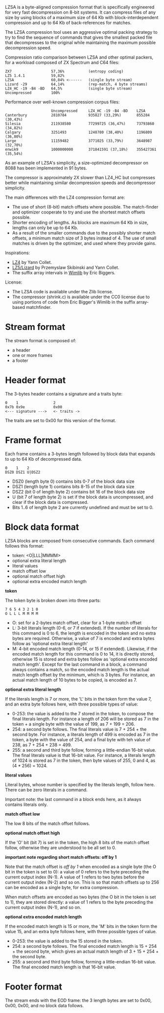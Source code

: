 LZSA is a byte-aligned compression format that is specifically engineered for very fast decompression on 8-bit systems. It can compress files of any size by using blocks of a maximum size of 64 Kb with block-interdependent compression and up to 64 Kb of back-references for matches. 

The LZSA compression tool uses an aggressive optimal packing strategy to try to find the sequence of commands that gives the smallest packed file that decompresses to the original while maintaining the maximum possible decompression speed.

Compression ratio comparison between LZSA and other optimal packers, for a workload composed of ZX Spectrum and C64 files:

    ZX7                  57,36%           (entropy coding)
    LZ5 1.4.1            59,82%
    LZSA                 60,84% <------   (single byte stream)
    Lizard -29           64,14%           (rep-match, 4 byte streams)
    LZ4_HC -19 -B4 -BD   64,5%            (single byte stream)
    Uncompressed         100%

Performance over well-known compression corpus files:

                         Uncompressed     LZ4_HC -19 -B4 -BD    LZSA
    Canterbury           2810784          935827 (33,29%)       855284 (30,43%)
    Silesia              211938580        77299725 (36,47%)     73793860 (34,82%)
    Calgary              3251493          1248780 (38,40%)      1196809 (36,80%)
    Large                11159482         3771025 (33,79%)      3648987 (32,70%)
    enwik9               1000000000       371841591 (37,18%)    355427361 (35,54%)
    
As an example of LZSA's simplicity, a size-optimized decompressor on 8088 has been implemented in 91 bytes.

The compressor is approximately 2X slower than LZ4_HC but compresses better while maintaining similar decompression speeds and decompressor simplicity.

The main differences with the LZ4 compression format are:

* The use of short (8-bit) match offsets where possible. The match-finder and optimizer cooperate to try and use the shortest match offsets possible.
* Shorter encoding of lengths. As blocks are maximum 64 Kb in size, lengths can only be up to 64 Kb.
* As a result of the smaller commands due to the possibly shorter match offsets, a minimum match size of 3 bytes instead of 4. The use of small matches is driven by the optimizer, and used where they provide gains.

Inspirations: 

* [LZ4](https://github.com/lz4/lz4) by Yann Collet. 
* [LZ5/Lizard](https://github.com/inikep/lizard) by Przemyslaw Skibinski and Yann Collet. 
* The suffix array intervals in [Wimlib](https://wimlib.net/git/?p=wimlib;a=tree) by Eric Biggers.

License:

* The LZSA code is available under the Zlib license. 
* The compressor (shrink.c) is available under the CC0 license due to using portions of code from Eric Bigger's Wimlib in the suffix array-based matchfinder.

# Stream format

The stream format is composed of:
* a header
* one or more frames
* a footer

# Header format

The 3-bytes header contains a signature and a traits byte:

    0    1                2
    0x7b 0x9e             0x00
    <--- signature --->   <- traits ->

The traits are set to 0x00 for this version of the format.

# Frame format

Each frame contains a 3-bytes length followed by block data that expands to up to 64 Kb of decompressed data.

    0    1    2
    DSZ0 DSZ1 U|DSZ2

* DSZ0 (length byte 0) contains bits 0-7 of the block data size
* DSZ1 (length byte 1) contains bits 8-15 of the block data size
* DSZ2 (bit 0 of length byte 2) contains bit 16 of the block data size
* U (bit 7 of length byte 2) is set if the block data is uncompressed, and clear if the block data is compressed.
* Bits 1..6 of length byte 2 are currently undefined and must be set to 0.

# Block data format

LZSA blocks are composed from consecutive commands. Each command follows this format:

* token: <O|LLL|MMMM>
* optional extra literal length
* literal values
* match offset low
* optional match offset high
* optional extra encoded match length

**token**

The token byte is broken down into three parts:

    7 6 5 4 3 2 1 0
    O L L L M M M M

* O: set for a 2-bytes match offset, clear for a 1-byte match offset
* L: 3-bit literals length (0-6, or 7 if extended). If the number of literals for this command is 0 to 6, the length is encoded in the token and no extra bytes are required. Otherwise, a value of 7 is encoded and extra bytes follow as 'optional extra literal length'
* M: 4-bit encoded match length (0-14, or 15 if extended). Likewise, if the encoded match length for this command is 0 to 14, it is directly stored, otherwise 15 is stored and extra bytes follow as 'optional extra encoded match length'. Except for the last command in a block, a command always contains a match, so the encoded match length is the actual match length offset by the minimum, which is 3 bytes. For instance, an actual match length of 10 bytes to be copied, is encoded as 7.

**optional extra literal length**

If the literals length is 7 or more, the 'L' bits in the token form the value 7, and an extra byte follows here, with three possible types of value:

* 0-253: the value is added to the 7 stored in the token, to compose the final literals length. For instance a length of 206 will be stored as 7 in the token + a single byte with the value of 199, as 7 + 199 = 206.
* 254: a second byte follows. The final literals value is 7 + 254 + the second byte. For instance, a literals length of 499 is encoded as 7 in the token, a byte with the value of 254, and a final byte with teh value of 238, as 7 + 254 + 238 = 499.
* 255: a second and third byte follow, forming a little-endian 16-bit value. The final literals value is that 16-bit value. For instance, a literals length of 1024 is stored as 7 in the token, then byte values of 255, 0 and 4, as (4 * 256) = 1024.

**literal values**

Literal bytes, whose number is specified by the literals length, follow here. There can be zero literals in a command.

Important note: the last command in a block ends here, as it always contains literals only.

**match offset low**

The low 8 bits of the match offset follows. 

**optional match offset high**

If the 'O' bit (bit 7) is set in the token, the high 8 bits of the match offset follow, otherwise they are understood to be all set to 0.

**important note regarding short match offsets: off by 1**

Note that the match offset is *off by 1* when encoded as a single byte (the O bit in the token is set to 0): a value of 0 refers to the byte preceding the current output index (N-1). A value of 1 refers to two bytes before the current output index (N-2) and so on. This is so that match offsets up to 256 can be encoded as a single byte, for extra compression.

When match offsets are encoded as two bytes (the O bit in the token is set to 1), they are stored directly: a value of 1 refers to the byte preceding the current output index (N-1), and so on.

**optional extra encoded match length**

If the encoded match length is 15 or more, the 'M' bits in the token form the value 15, and an extra byte follows here, with three possible types of value.

* 0-253: the value is added to the 15 stored in the token.
* 254: a second byte follows. The final encoded match length is 15 + 254 + the second byte, which gives an actual match length of 3 + 15 + 254 + the second byte.
* 255: a second and third byte follow, forming a little-endian 16-bit value. The final encoded match length is that 16-bit value.

# Footer format

The stream ends with the EOD frame: the 3 length bytes are set to 0x00, 0x00, 0x00, and no block data follows.
